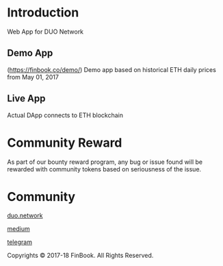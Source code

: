 # Introduction
Web App for DUO Network

## Demo App
(https://finbook.co/demo/)
Demo app based on historical ETH daily prices from May 01, 2017

## Live App
Actual DApp connects to ETH blockchain

# Community Reward
As part of our bounty reward program, any bug or issue found will be rewarded with community tokens based on seriousness of the issue.

# Community
[duo.network](https://duo.network)

[medium](https://medium.com/duo-network)

[telegram](https://t.me/duonetwork)

Copyrights © 2017-18 FinBook. All Rights Reserved. 
